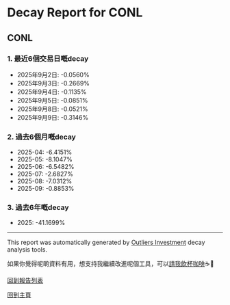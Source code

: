 # Decay Report for CONL

## CONL

### 1. 最近6個交易日嘅decay

- 2025年9月2日: -0.0560%
- 2025年9月3日: -0.2669%
- 2025年9月4日: -0.1135%
- 2025年9月5日: -0.0851%
- 2025年9月8日: -0.0521%
- 2025年9月9日: -0.3146%

### 2. 過去6個月嘅decay

- 2025-04: -6.4151%
- 2025-05: -8.1047%
- 2025-06: -6.5482%
- 2025-07: -2.6827%
- 2025-08: -7.0312%
- 2025-09: -0.8853%

### 3. 過去6年嘅decay

- 2025: -41.1699%

------------------------------
This report was automatically generated by [Outliers Investment](https://outliersecon.github.io/Outliers-Investment/) decay analysis tools.

如果你覺得呢啲資料有用，想支持我繼續改進呢個工具，可以[請我飲杯咖啡](https://buymeacoffee.com/outliersecon)☕🙏

[回到報告列表](https://outliersecon.github.io/Outliers-Investment/reports/reports_public)

[回到主頁](https://outliersecon.github.io/Outliers-Investment/)